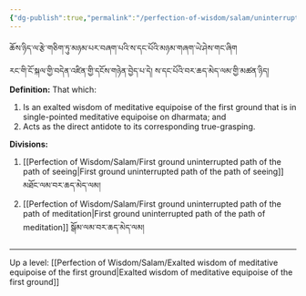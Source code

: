 ```yaml
---
{"dg-publish":true,"permalink":"/perfection-of-wisdom/salam/uninterrupted-path-of-the-first-ground/"}
---
```


ཆོས་ཉིད་ལ་རྩེ་གཅིག་ཏུ་མཉམ་པར་བཞག་པའི་ས་དང་པོའི་མཉམ་གཞག་ཡེ་ཤེས་གང་ཞིག<br>རང་གི་ངོ་སྐལ་གྱི་བདེན་འཛིན་གྱི་དངོས་གཉེན་བྱེད་པ་དེ། ས་དང་པོའི་བར་ཆད་མེད་ལམ་གྱི་མཚན་ཉིད།
**Definition:** That which:
1. Is an exalted wisdom of meditative equipoise of the first ground that is in single-pointed meditative equipoise on dharmata; and
2. Acts as the direct antidote to its corresponding true-grasping.

**Divisions:**
1. [[Perfection of Wisdom/Salam/First ground uninterrupted path of the path of seeing\|First ground uninterrupted path of the path of seeing]] མཐོང་ལམ་བར་ཆད་མེད་ལམ།
2. [[Perfection of Wisdom/Salam/First ground uninterrupted path of the path of meditation\|First ground uninterrupted path of the path of meditation]] སྒོམ་ལམ་བར་ཆད་མེད་ལམ།

---
Up a level: [[Perfection of Wisdom/Salam/Exalted wisdom of meditative equipoise of the first ground\|Exalted wisdom of meditative equipoise of the first ground]]